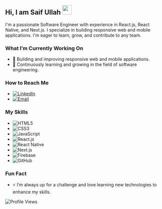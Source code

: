 ## Hi, I am Saif Ullah <img src="https://raw.githubusercontent.com/MartinHeinz/MartinHeinz/master/wave.gif" width="30px">

I'm a passionate Software Engineer with experience in React.js, React Native, and Next.js. I specialize in building responsive web and mobile applications. I'm eager to learn, grow, and contribute to any team.

### What I’m Currently Working On
- 🔭 Building and improving responsive web and mobile applications.
- 🌱 Continuously learning and growing in the field of software engineering.

### How to Reach Me
- [![LinkedIn](https://img.shields.io/badge/-LinkedIn-0A66C2?style=flat-square&logo=LinkedIn&logoColor=white)](https://www.linkedin.com/in/saif-ullah-a6481b243/)
- [![Email](https://img.shields.io/badge/-Email-D14836?style=flat-square&logo=Gmail&logoColor=white)](mailto:saifullah8402@gmail.com)

### My Skills
- ![HTML5](https://img.shields.io/badge/-HTML5-E34F26?style=flat-square&logo=html5&logoColor=white) 
- ![CSS3](https://img.shields.io/badge/-CSS3-1572B6?style=flat-square&logo=css3) 
- ![JavaScript](https://img.shields.io/badge/-JavaScript-F7DF1E?style=flat-square&logo=javascript&logoColor=black)
- ![React.js](https://img.shields.io/badge/-React-61DAFB?style=flat-square&logo=react&logoColor=black)
- ![React Native](https://img.shields.io/badge/-React%20Native-61DAFB?style=flat-square&logo=react&logoColor=black)
- ![Next.js](https://img.shields.io/badge/-Next.js-000000?style=flat-square&logo=nextdotjs&logoColor=white)
- ![Firebase](https://img.shields.io/badge/-Firebase-FFCA28?style=flat-square&logo=firebase&logoColor=black)
- ![GitHub](https://img.shields.io/badge/-GitHub-181717?style=flat-square&logo=github) 

### Fun Fact
- ⚡ I’m always up for a challenge and love learning new technologies to enhance my skills.

![Profile Views](https://komarev.com/ghpvc/?username=saaiifullah&color=blue)
